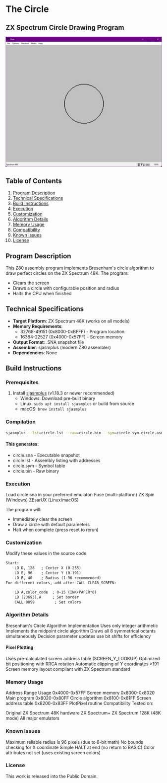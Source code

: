 # The Circle
## ZX Spectrum Circle Drawing Program

![ZX Spectrum Screenshot](https://github.com/zstarczali/circle/raw/main/screenshot.png) 

## Table of Contents
1. [Program Description](#program-description)
2. [Technical Specifications](#technical-specifications)
3. [Build Instructions](#build-instructions)
4. [Execution](#execution)
5. [Customization](#customization)
6. [Algorithm Details](#algorithm-details)
7. [Memory Usage](#memory-usage)
8. [Compatibility](#compatibility)
9. [Known Issues](#known-issues)
10. [License](#license)

## Program Description

This Z80 assembly program implements Bresenham's circle algorithm to draw perfect circles on the ZX Spectrum 48K. The program:
- Clears the screen
- Draws a circle with configurable position and radius
- Halts the CPU when finished

## Technical Specifications

- **Target Platform**: ZX Spectrum 48K (works on all models)
- **Memory Requirements**: 
  - 32768-49151 (0x8000-0xBFFF) - Program location
  - 16384-22527 (0x4000-0x57FF) - Screen memory
- **Output Format**: .SNA snapshot file
- **Assembler**: sjasmplus (modern Z80 assembler)
- **Dependencies**: None

## Build Instructions

### Prerequisites
1. Install [sjasmplus](https://github.com/z00m128/sjasmplus) (v1.18.3 or newer recommended)
   - Windows: Download pre-built binary
   - Linux: `sudo apt install sjasmplus` or build from source
   - macOS: `brew install sjasmplus`

### Compilation
```bash
sjasmplus --lst=circle.lst --raw=circle.bin --sym=circle.sym circle.asm 
```
#### This generates:

  - circle.sna - Executable snapshot
  - circle.lst - Assembly listing with addresses
  - circle.sym - Symbol table
  - circle.bin - Raw binary

### Execution
  Load circle.sna in your preferred emulator:
  Fuse (multi-platform)
  ZX Spin (Windows)
  ZEsarUX (Linux/macOS)

The program will:

  - Immediately clear the screen
  - Draw a circle with default parameters
  - Halt when complete (press reset to rerun)

### Customization
Modify these values in the source code:

```assembly
Start:
    LD D, 128   ; Center X (0-255)
    LD E, 96    ; Center Y (0-191)
    LD B, 40    ; Radius (1-96 recommended)
For different colors, add after CALL CLEAR_SCREEN:
```
```assembly
    LD A,color_code  ; 0-15 (INK+PAPER*8)
    LD (23693),A     ; Set border
    CALL 8859         ; Set colors
```
### Algorithm Details
Bresenham's Circle Algorithm Implementation
Uses only integer arithmetic
Implements the midpoint circle algorithm
Draws all 8 symmetrical octants simultaneously
Decision parameter updates use bit shifts for efficiency

#### Pixel Plotting
Uses pre-calculated screen address table (SCREEN_Y_LOOKUP)
Optimized bit positioning with RRCA rotation
Automatic clipping of Y coordinates >191
Screen memory layout compliant with ZX Spectrum standard

### Memory Usage
Address Range	Usage
0x4000-0x57FF	Screen memory
0x8000-0x8020	Main program
0x8020-0x80FF	Circle algorithm
0x8100-0x81FF	Screen address table
0x8200-0x83FF	PlotPixel routine
Compatibility
Tested on:

Original ZX Spectrum 48K hardware
ZX Spectrum+
ZX Spectrum 128K (48K mode)
All major emulators

### Known Issues
Maximum reliable radius is 96 pixels (due to 8-bit math)
No bounds checking for X coordinate
Simple HALT at end (no return to BASIC)
Color attributes not set (uses existing screen colors)
### License
This work is released into the Public Domain.
